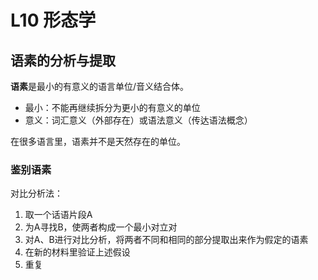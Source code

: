 # L10 形态学

## 语素的分析与提取

**语素**是最小的有意义的语言单位/音义结合体。

- 最小：不能再继续拆分为更小的有意义的单位
- 意义：词汇意义（外部存在）或语法意义（传达语法概念）

在很多语言里，语素并不是天然存在的单位。

### 鉴别语素

对比分析法：

1. 取一个话语片段A
2. 为A寻找B，使两者构成一个最小对立对
3. 对A、B进行对比分析，将两者不同和相同的部分提取出来作为假定的语素
4. 在新的材料里验证上述假设
5. 重复